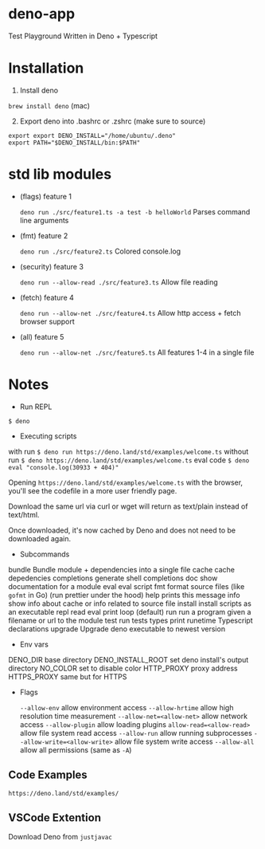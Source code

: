 # deno-app

Test Playground Written in Deno + Typescript

# Installation

1. Install deno

  `brew install deno` (mac)

2. Export deno into .bashrc or .zshrc (make sure to source) 

  ```
  export export DENO_INSTALL="/home/ubuntu/.deno"
  export PATH="$DENO_INSTALL/bin:$PATH"
  ```

# std lib modules 

- (flags) feature 1

  `deno run ./src/feature1.ts -a test -b helloWorld`
  Parses command line arguments

- (fmt) feature 2

  `deno run ./src/feature2.ts`
  Colored console.log

- (security) feature 3
  
  `deno run --allow-read ./src/feature3.ts`
  Allow file reading

- (fetch) feature 4

  `deno run --allow-net ./src/feature4.ts`
  Allow http access + fetch browser support

- (all) feature 5

  `deno run --allow-net ./src/feature5.ts`
  All features 1-4 in a single file

# Notes

- Run REPL 

`$ deno`

- Executing scripts 
  
 with run 	`$ deno run https://deno.land/std/examples/welcome.ts`
 without run 	`$ deno https://deno.land/std/examples/welcome.ts`
 eval code 	`$ deno eval "console.log(30933 + 404)"`

Opening `https://deno.land/std/examples/welcome.ts` with the browser, you'll see the codefile in a more user friendly page.

Download the same url via curl or wget will return as text/plain instead of text/html.

Once downloaded, it's now cached by Deno and does not need to be downloaded again.

- Subcommands

 bundle 	Bundle module + dependencies into a single file
 cache		cache depedencies
 completions	generate shell completions
 doc		show documentation for a module
 eval 		eval script
 fmt 		format source files (like `gofmt` in Go) (run prettier under the hood)
 help		prints this message 
 info 		show info about cache or info related to source file
 install	install scripts as an executable
 repl		read eval print loop (default)
 run		run a program given a filename or url to the module
 test		run tests
 types		print runetime Typescript declarations
 upgrade	Upgrade deno executable to newest version

- Env vars

 DENO_DIR	base directory
 DENO_INSTALL_ROOT set deno install's output directory
 NO_COLOR 	set to disable color
 HTTP_PROXY	proxy address
 HTTPS_PROXY	same but for HTTPS

- Flags

  `--allow-env` allow environment access
  `--allow-hrtime` allow high resolution time measurement
  `--allow-net=<allow-net>` allow network access
  `--allow-plugin` allow loading plugins
  `allow-read=<allow-read>` allow file system read access
  `--allow-run` allow running subprocesses
  `--allow-write=<allow-write>` allow file system write access
  `--allow-all` allow all permissions (same as `-A`)


## Code Examples

`https://deno.land/std/examples/`

## VSCode Extention

Download Deno from `justjavac`


